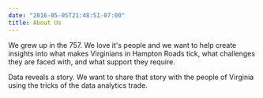 ```yaml
---
date: "2016-05-05T21:48:51-07:00"
title: About Us
---
```


We grew up in the 757. We love it's people and we want to help create insights into what makes Virginians in Hampton Roads tick, what challenges they are faced with, and what support they require.  
  
Data reveals a story. We want to share that story with the people of Virginia using the tricks of the data analytics trade. 
